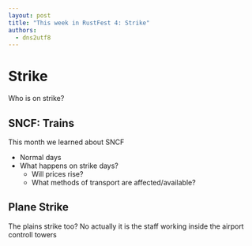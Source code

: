 ```yaml
---
layout: post
title: "This week in RustFest 4: Strike"
authors:
  - dns2utf8
---
```


# Strike

Who is on strike?

## SNCF: Trains

This month we learned about SNCF

- Normal days
- What happens on strike days?
    - Will prices rise?
    - What methods of transport are affected/available?

## Plane Strike

The plains strike too?
No actually it is the staff working inside the airport controll towers
